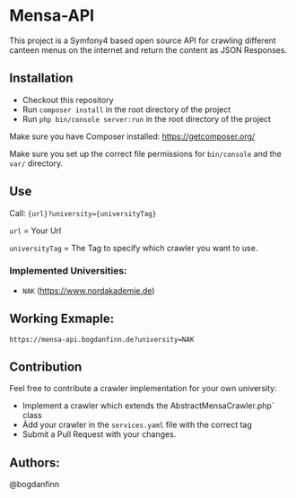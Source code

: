 # Mensa-API
This project is a Symfony4 based open source API for crawling different canteen menus on the internet and return the content as JSON Responses.

## Installation
* Checkout this repository
* Run `composer install` in the root directory of the project
* Run `php bin/console server:run` in the root directory of the project

Make sure you have Composer installed: https://getcomposer.org/

Make sure you set up the correct file permissions for `bin/console` and the `var/` directory.

## Use
Call:
`{url}?university={universityTag}`

`url` = Your Url

`universityTag` = The Tag to specify which crawler you want to use.


### Implemented Universities:
* `NAK` (https://www.nordakademie.de)

## Working Exmaple:
`https://mensa-api.bogdanfinn.de?university=NAK`

## Contribution
Feel free to contribute a crawler implementation for your own university:
* Implement a crawler which extends the AbstractMensaCrawler.php` class
* Àdd your crawler in the `services.yaml` file with the correct tag
* Submit a Pull Request with your changes.


## Authors:
@bogdanfinn
